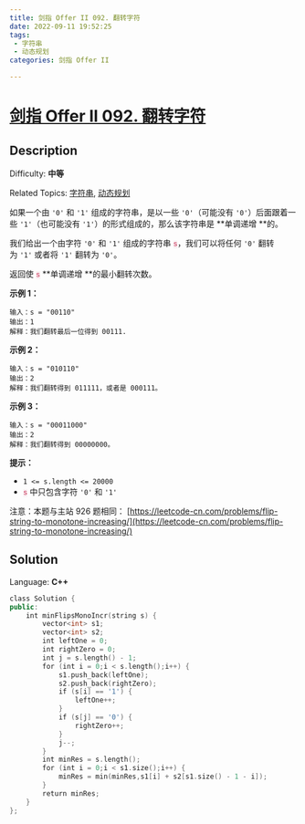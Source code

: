 ```yaml
---
title: 剑指 Offer II 092. 翻转字符
date: 2022-09-11 19:52:25
tags: 
 - 字符串
 - 动态规划
categories: 剑指 Offer II

---
```


# [剑指 Offer II 092\. 翻转字符](https://leetcode.cn/problems/cyJERH/)

## Description

Difficulty: **中等**  

Related Topics: [字符串](https://leetcode.cn/tag/string/), [动态规划](https://leetcode.cn/tag/dynamic-programming/)


如果一个由 `'0'` 和 `'1'` 组成的字符串，是以一些 `'0'`（可能没有 `'0'`）后面跟着一些 `'1'`（也可能没有 `'1'`）的形式组成的，那么该字符串是 **单调递增 **的。

我们给出一个由字符 `'0'` 和 `'1'` 组成的字符串 <font face="Menlo, Monaco, Consolas, Courier New, monospace" color="#c7254e"><span style="caret-color: rgb(199, 37, 78); font-size: 12.600000381469727px; background-color: rgb(249, 242, 244);">s</span></font>，我们可以将任何 `'0'` 翻转为 `'1'` 或者将 `'1'` 翻转为 `'0'`。

返回使 <font face="Menlo, Monaco, Consolas, Courier New, monospace" color="#c7254e"><span style="caret-color: rgb(199, 37, 78); font-size: 12.600000381469727px; background-color: rgb(249, 242, 244);">s</span></font> **单调递增 **的最小翻转次数。

**示例 1：**

```
输入：s = "00110"
输出：1
解释：我们翻转最后一位得到 00111.
```

**示例 2：**

```
输入：s = "010110"
输出：2
解释：我们翻转得到 011111，或者是 000111。
```

**示例 3：**

```
输入：s = "00011000"
输出：2
解释：我们翻转得到 00000000。
```

**提示：**

*   `1 <= s.length <= 20000`
*   <font face="Menlo, Monaco, Consolas, Courier New, monospace" color="#c7254e"><span style="caret-color: rgb(199, 37, 78); font-size: 12.600000381469727px; background-color: rgb(249, 242, 244);">s</span></font> 中只包含字符 `'0'` 和 `'1'`

注意：本题与主站 926 题相同： [https://leetcode-cn.com/problems/flip-string-to-monotone-increasing/](https://leetcode-cn.com/problems/flip-string-to-monotone-increasing/)


## Solution

Language: **C++**

```c++
class Solution {
public:
    int minFlipsMonoIncr(string s) {
        vector<int> s1;
        vector<int> s2;
        int leftOne = 0;
        int rightZero = 0;
        int j = s.length() - 1;
        for (int i = 0;i < s.length();i++) {
            s1.push_back(leftOne);
            s2.push_back(rightZero);
            if (s[i] == '1') {
                leftOne++;
            }
            if (s[j] == '0') {
                rightZero++;
            }
            j--;
        }
        int minRes = s.length();
        for (int i = 0;i < s1.size();i++) {
            minRes = min(minRes,s1[i] + s2[s1.size() - 1 - i]);
        }
        return minRes;
    }
};
```